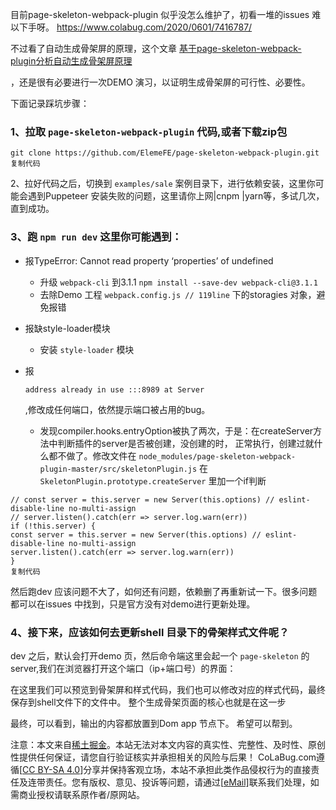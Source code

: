 目前page-skeleton-webpack-plugin 似乎没怎么维护了，初看一堆的issues 难以下手呀。
https://www.colabug.com/2020/0601/7416787/

不过看了自动生成骨架屏的原理，这个文章
[基于page-skeleton-webpack-plugin分析自动生成骨架屏原理](https://www.colabug.com/goto/aHR0cHM6Ly9qdWVqaW4uaW0vcG9zdC81Yzk4OTAxNjZmYjlhMDcwYjg1MDYzNDE=)

，还是很有必要进行一次DEMO 演习，以证明生成骨架屏的可行性、必要性。

下面记录踩坑步骤：

### 1、拉取 `page-skeleton-webpack-plugin` 代码,或者下载zip包

```
git clone https://github.com/ElemeFE/page-skeleton-webpack-plugin.git
复制代码
```

2、拉好代码之后，切换到 `examples/sale` 案例目录下，进行依赖安装，这里你可能会遇到Puppeteer 安装失败的问题，这里请你上网|cnpm |yarn等，多试几次，直到成功。

### 3、跑 `npm run dev` 这里你可能遇到：

- 报TypeError: Cannot read property ‘properties’ of undefined

  - 升级 `webpack-cli` 到3.1.1 `npm install --save-dev webpack-cli@3.1.1`
  - 去除Demo 工程 `webpack.config.js // 119line` 下的storagies 对象，避免报错

- 报缺style-loader模块

  - 安装 `style-loader` 模块

- 报

  ```
  address already in use :::8989 at Server
  ```

  ,修改成任何端口，依然提示端口被占用的bug。

  - 发现compiler.hooks.entryOption被执了两次，于是：在createServer方法中判断插件的server是否被创建，没创建的时， 正常执行，创建过就什么都不做了。修改文件在 `node_modules/page-skeleton-webpack-plugin-master/src/skeletonPlugin.js` 在 `SkeletonPlugin.prototype.createServer` 里加一个if判断

```
// const server = this.server = new Server(this.options) // eslint-disable-line no-multi-assign
// server.listen().catch(err => server.log.warn(err))
if (!this.server) {
const server = this.server = new Server(this.options) // eslint-disable-line no-multi-assign
server.listen().catch(err => server.log.warn(err))
}
复制代码
```

然后跑dev 应该问题不大了，如何还有问题，依赖删了再重新试一下。很多问题都可以在issues 中找到，只是官方没有对demo进行更新处理。

### 4、接下来，应该如何去更新shell 目录下的骨架样式文件呢？

dev 之后，默认会打开demo 页，然后命令端这里会起一个 `page-skeleton` 的server,我们在浏览器打开这个端口（ip+端口号）的界面：

在这里我们可以预览到骨架屏和样式代码，我们也可以修改对应的样式代码，最终保存到shell文件下的文件中。 整个生成骨架页面的核心也就是在这一步

最终，可以看到，输出的内容都放置到Dom app 节点下。 希望可以帮到。

注意：本文来自[稀土掘金](https://www.colabug.com/author/19902/)。本站无法对本文内容的真实性、完整性、及时性、原创性提供任何保证，请您自行验证核实并承担相关的风险与后果！
CoLaBug.com遵循[[CC BY-SA 4.0](https://www.colabug.com/goto/cclicensing)]分享并保持客观立场，本站不承担此类作品侵权行为的直接责任及连带责任。您有版权、意见、投诉等问题，请通过[[eMail\]](https://www.colabug.com/goto/tousu)联系我们处理，如需商业授权请联系原作者/原网站。